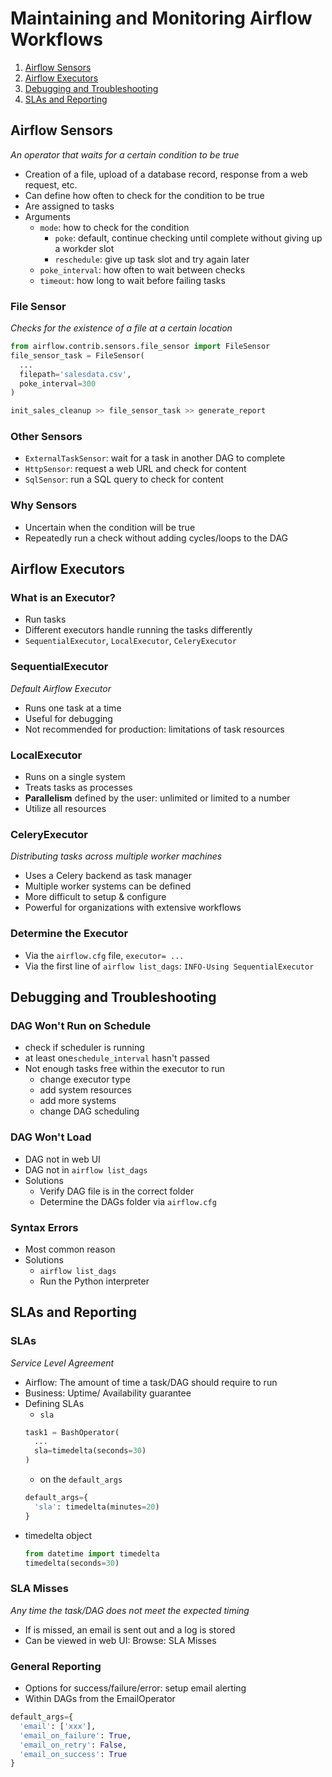 # Maintaining and Monitoring Airflow Workflows
1. [Airflow Sensors](#airflow-sensors)
2. [Airflow Executors](#airflow-executors)
3. [Debugging and Troubleshooting](#debugging-and-troubleshooting)
4. [SLAs and Reporting](#slas-and-reporting)

## Airflow Sensors
_An operator that waits for a certain condition to be true_
- Creation of a file, upload of a database record, response from a web request, etc.
- Can define how often to check for the condition to be true
- Are assigned to tasks
- Arguments
  - `mode`: how to check for the condition
    - `poke`: default, continue checking until complete without giving up a workder slot
    - `reschedule`: give up task slot and try again later
  - `poke_interval`: how often to wait between checks
  - `timeout`: how long to wait before failing tasks

### File Sensor
_Checks for the existence of a file at a certain location_

```python
from airflow.contrib.sensors.file_sensor import FileSensor
file_sensor_task = FileSensor(
  ...
  filepath='salesdata.csv',
  poke_interval=300
)

init_sales_cleanup >> file_sensor_task >> generate_report
```

### Other Sensors
- `ExternalTaskSensor`: wait for a task in another DAG to complete
- `HttpSensor`: request a web URL and check for content
- `SqlSensor`: run a SQL query to check for content

### Why Sensors
- Uncertain when the condition will be true
- Repeatedly run a check without adding cycles/loops to the DAG

## Airflow Executors
### What is an Executor?
- Run tasks
- Different executors handle running the tasks differently
- `SequentialExecutor`, `LocalExecutor`, `CeleryExecutor`

### SequentialExecutor
_Default Airflow Executor_
- Runs one task at a time
- Useful for debugging
- Not recommended for production: limitations of task resources

### LocalExecutor
- Runs on a single system
- Treats tasks as processes
- **Parallelism** defined by the user: unlimited or limited to a number
- Utilize all resources

### CeleryExecutor
_Distributing tasks across multiple worker machines_
- Uses a Celery backend as task manager
- Multiple worker systems can be defined
- More difficult to setup & configure
- Powerful for organizations with extensive workflows

### Determine the Executor
- Via the `airflow.cfg` file, `executor= ...`
- Via the first line of `airflow list_dags`: `INFO-Using SequentialExecutor`

## Debugging and Troubleshooting
### DAG Won't Run on Schedule
- check if scheduler is running
- at least one`schedule_interval` hasn't passed
- Not enough tasks free within the executor to run
  - change executor type
  - add system resources
  - add more systems
  - change DAG scheduling

### DAG Won't Load
- DAG not in web UI
- DAG not in `airflow list_dags`
- Solutions
  - Verify DAG file is in the correct folder
  - Determine the DAGs folder via `airflow.cfg`

### Syntax Errors
- Most common reason
- Solutions
  - `airflow list_dags`
  - Run the Python interpreter

## SLAs and Reporting
### SLAs
_Service Level Agreement_
- Airflow: The amount of time a task/DAG should require to run
- Business: Uptime/ Availability guarantee
- Defining SLAs
  - `sla`
  ```python
  task1 = BashOperator(
    ...
    sla=timedelta(seconds=30)
  )
  ```
  - on the `default_args`
  ```python
  default_args={
    'sla': timedelta(minutes=20)
  }
  ```
- timedelta object
  ```python
  from datetime import timedelta
  timedelta(seconds=30)
  ```

### SLA Misses
_Any time the task/DAG does not meet the expected timing_
- If is missed, an email is sent out and a log is stored
- Can be viewed in web UI: Browse: SLA Misses

### General Reporting
- Options for success/failure/error: setup email alerting
- Within DAGs from the EmailOperator
```python
default_args={
  'email': ['xxx'],
  'email_on_failure': True,
  'email_on_retry': False,
  'email_on_success': True
}
```
